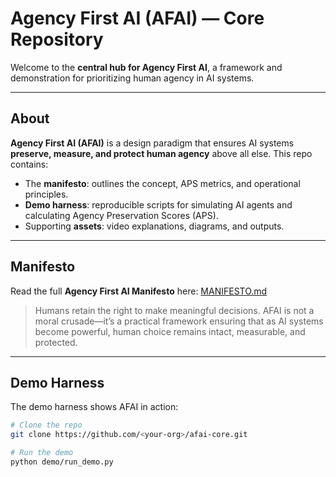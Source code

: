 # Agency First AI (AFAI) — Core Repository

Welcome to the **central hub for Agency First AI**, a framework and demonstration for prioritizing human agency in AI systems.

---

## About

**Agency First AI (AFAI)** is a design paradigm that ensures AI systems **preserve, measure, and protect human agency** above all else. This repo contains:

- The **manifesto**: outlines the concept, APS metrics, and operational principles.  
- **Demo harness**: reproducible scripts for simulating AI agents and calculating Agency Preservation Scores (APS).  
- Supporting **assets**: video explanations, diagrams, and outputs.

---

## Manifesto

Read the full **Agency First AI Manifesto** here: [MANIFESTO.md](./MANIFESTO.md)  

> Humans retain the right to make meaningful decisions. AFAI is not a moral crusade—it’s a practical framework ensuring that as AI systems become powerful, human choice remains intact, measurable, and protected.

---

## Demo Harness

The demo harness shows AFAI in action:

```bash
# Clone the repo
git clone https://github.com/<your-org>/afai-core.git

# Run the demo
python demo/run_demo.py
